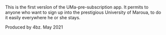 This is the first versîon of the UMa-pre-subscription app. It permits to anyone who want to sign up into the prestigious University of Maroua, to do it easily everywhere he or she stays.


Produced by 4bz. May 2021
